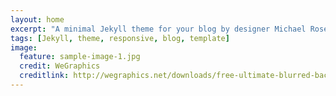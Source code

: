 ```yaml
---
layout: home
excerpt: "A minimal Jekyll theme for your blog by designer Michael Rose. This is a really nice theme"
tags: [Jekyll, theme, responsive, blog, template]
image:
  feature: sample-image-1.jpg
  credit: WeGraphics
  creditlink: http://wegraphics.net/downloads/free-ultimate-blurred-background-pack/
---
```

